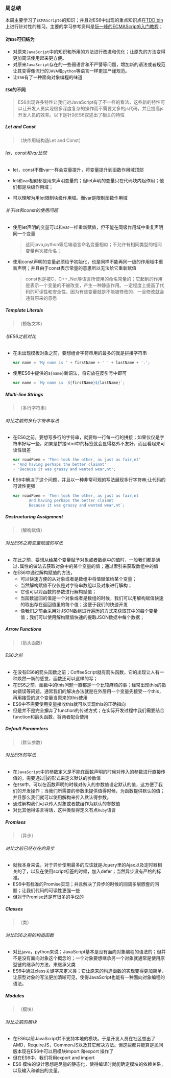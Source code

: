 

### 周总结

本周主要学习了`ECMAScript6`的知识；并且对ES6中出现的重点知识点在[TDD bin](https://jskatas.org/)上进行针对性的练习。主要的学习参考资料是[阮一峰的ECMAScript6入门教程](http://es6.ruanyifeng.com/#docs)；

#### 对`ES6`可归结为

+ 对原来`JavaScript`中的知识和所用的方法进行改进和优化；让原先的方法变得更加简洁使用起来更方便。
+ 对原来`JavaScript`存在的一些弱语言和不严警等问题，增加新的语法或者规范让其变得像流行的`JAVA`和`python`等语言一样更加严谨规范。
+ 让`ES6`有了一种面向对象编程的味道

#### `ES6`的不同

> ES6出现许多特性让我们对JavaScript有了不一样的看法，这些新的特性可以让开发人员实现很多深度复杂的操作而不需要太多的js代码，并且提高js开发人员的效率。以下是针对ES6叙述出了相关的特性

##### Let and Const

> （块作用域构造Let and Const）

###### let、const和var比较

+ let，const不像var一样会变量提升，将变量提升到函数作用域顶部

+ let和var相似都是用来声明变量的；但let声明的变量只在代码块内起作用；他们都是块级作用域；
+ 可以理解为用let限制块级作用域。而var是限制函数作用域

###### 关于let和const的使用问题

+ 使用let声明的变量可以和var一样重新赋值，但不能在同级作用域中重复声明同一个变量

  > 这同java,python等后端语言命名变量相似；不允许有相同类型的相同变量再次被命名；

+ 使用const声明的变量必须给予初始化，也是同样不能再同一级的作用域中重新声明；并且由于const表示常量的意思所以无法给它重新赋值

  > const也是被C，C++,.Net等语言所使用的命名常量的；它起到的作用是表示一个变量的不被改变，产生一种静态作用。一定程度上提高了代码的可读性和安全性。因为有些变量就是不能被修改的，一旦修改就会违背原来的意愿

##### Template Literals 

> （模板文本）

###### 与ES6之前对比

+ 在未出现模板对象之前，要想组合字符串用的最多的就是拼接字符串

  ```javascript
  var name = 'My name is ' + firstName + ' ' + lastName + '.';
  ```

+ 使用ES6中提供的`${name}`新语法，将它放在反引号中即可

  ```javascript
  var name = `My name is  ${firstName}${lastName}`;
  ```

##### Multi-line Strings 

> （多行字符串）

###### 对比之前的多行字符串写法

+ 在ES6之前，要想写多行的字符串，就要每一行每一行的拼接；如果仅仅是字符串好写一些，如果是拼接html中的标签就会显得格外不友好，而且看起来可读性很差

  ```javascript
  var roadPoem = 'Then took the other, as just as fair,nt'
  + 'And having perhaps the better claimnt'
  + 'Because it was grassy and wanted wear,nt';
  ```
  
+ ES6中解决了这个问题，并且以一种非常可观的写法展现多行字符串;让代码的可读性更强

  ```javascript
  var roadPoem = `Then took the other, as just as fair,nt
         And having perhaps the better claimnt
         Because it was grassy and wanted wear,nt`;
  ```

##### Destructuring Assignment 

> （解构赋值）

###### 对比ES6之前变量赋值的写法

+ 在此之前，要想从给某个变量赋予对象或者数组中的值时，一般我们都是通过`.`属性的做法去获取对象中的某个变量的值；通过索引来获取数组中的值
+ 在ES6中通过解构赋值的方法，
  + 可以快速方便的从对象或者是数组中将值赋值给某个变量；
  + 当然解构赋值不仅仅是对字符串数组以及对象进行解构；
  + 它也可以对函数的参数进行解构赋值；
  + 当函数返回的值是一个对象或者是数组的时候，我们可以用解构赋值快速的取出存在返回值里的每个值；这便于我们的快速开发
  + 像我们之前会采用对JSON数组进行遍历的方式来获取其中的每个变量值；我们可以使用解构赋值快速的提取JSON数据中每个数据；

##### Arrow Functions 

> （箭头函数）

###### ES6之前

+ 在没有ES6的箭头函数之前；CoffeeScript就有箭头函数，它的出现让人有一种焕然一新的感觉，函数还可以这样的写；
+ 在ES6之前，函数中的this问题一直都是一个比较麻烦的事；经常出现this的指向错误等问题，通常我们的解决办法就是在外层用一个变量先接受一个this，再用接受的这个变量当原来的this使用
+ ES6中不需要使用变量接收this就可以实现this的正确指向
+ 但是并不是完全摒弃了function的传递方式；在实际开发过程中我们需要结合function和箭头函数，将两者配合使用

##### Default Parameters

> （默认参数）

###### 对比ES5的写法

+ 在`JavaScript`中的参数定义是不能在函数声明的时候对传入的参数进行直接传值的，需要通过||的形式来定义默认的参数值
+ 在`ES6`中，可以在函数声明的时候对传入的参数值设定默认的值，这方便了我们的开发操作；当我们所需要的参数未提供值得时候，为函数提供默认的值；并且那么我们就可以使用解构来传入默认得参数。
+ 通过解构我们可以传入对象或者数组作为默认的参数值
+ 对比其他得语言得话，这种类型得定义有点`Ruby`语言

##### Promises 

> （异步）

###### 对比之前已经存在的异步

+ 就我本身来说，对于异步使用最多的应该就是Jquery里的Ajax以及定时器相关的了，以及在使用script标签的时候，加入defer；当然异步没有严格的标准。
+ ES6中有标准的Promise实现；并且解决了异步的时候的回调多层嵌套的问题；让我们代码的可读性更强一些
+ 但对于Promise还是有很多的争议的

##### Classes

> （类） 

###### 对比ES6之前的构造函数

+ 对比java，python来说；JavaScript基本是没有面向对象编程的语法的；但并不是没有面向对象这个概念的；一个对象要想继承另一个对象就通常是使用原型链的继承的方法，来继承父类
+ ES6中通过class关键字来定义类；它让原来的构造函数的实现变得更加简单，让原型对象的写法更加清晰可见，使得JavaScript也能有一种面向对象编程的语法。

##### Modules

> （模块）

###### 对比之前的模块

+ 在ES6以前JavaScript并不支持本地的模块。于是开发人员在社区想出了AMD，RequireJS，CommonJS以及其它解决方法。但这些都只能算是民间版本现在ES6中可以用模块import 和export 操作了
+ 但在ES6中，我们将用export and import
+ ES6 模块的设计思想是尽量的静态化，使得编译时就能确定模块的依赖关系，以及输入和输出的变量。


